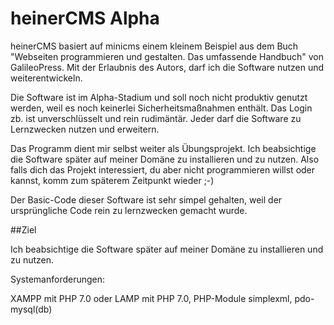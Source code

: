 # heinerCMS Alpha
heinerCMS basiert auf minicms einem kleinem Beispiel aus dem Buch "Webseiten programmieren und gestalten. Das umfassende Handbuch" von GalileoPress. Mit der Erlaubnis des Autors, darf ich die Software nutzen und weiterentwickeln.

Die Software ist im Alpha-Stadium und soll noch nicht produktiv genutzt werden, weil es noch keinerlei Sicherheitsmaßnahmen enthält. Das Login zb. ist unverschlüsselt und rein rudimäntär. Jeder darf die Software zu Lernzwecken nutzen und erweitern. 

Das Programm dient mir selbst weiter als Übungsprojekt. Ich beabsichtige die Software später auf meiner Domäne zu installieren und zu nutzen. Also falls dich das Projekt interessiert, du aber nicht programmieren willst oder kannst, komm zum späterem Zeitpunkt wieder ;-)

Der Basic-Code dieser Software ist sehr simpel gehalten, weil der ursprüngliche Code rein zu lernzwecken gemacht wurde. 

##Ziel

Ich beabsichtige die Software später auf meiner Domäne zu installieren und zu nutzen.


Systemanforderungen:

XAMPP mit PHP 7.0
oder
LAMP mit PHP 7.0, PHP-Module simplexml, pdo-mysql(db)